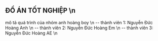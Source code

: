 
## ĐỒ ÁN TỐT NGHIỆP \n

mô tả quá trình của nhóm anh hoàng boy \n
-- thành viên 1: Nguyễn Đức Hoàng Anh \n
-- thành viên 2: Nguyễn Đức Hoàng Em \n
-- thành viên 3: Nguyễn Đức Hoàng AE \n
